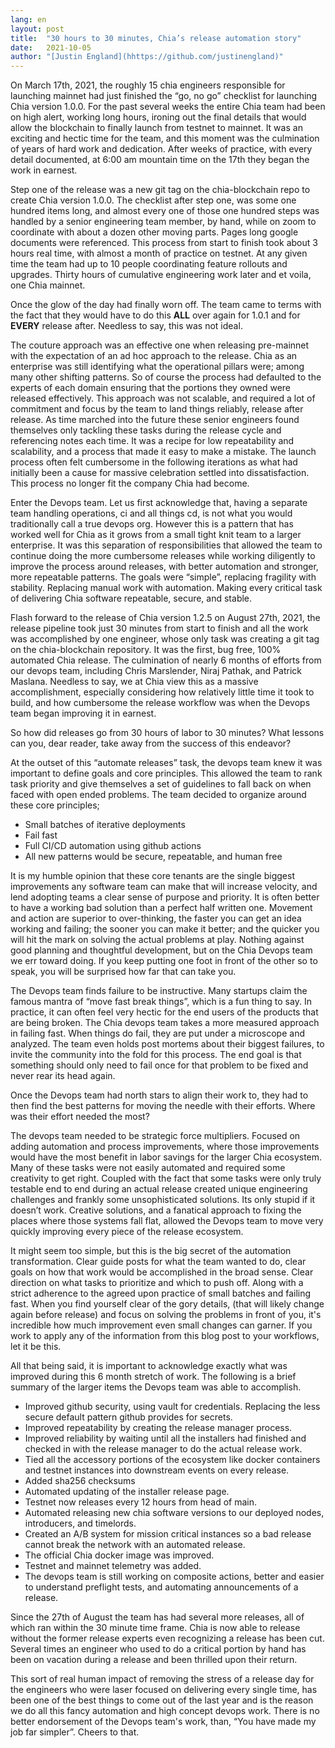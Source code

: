 ```yaml
---
lang: en
layout: post
title:  "30 hours to 30 minutes, Chia’s release automation story"
date:   2021-10-05
author: "[Justin England](hhttps://github.com/justinengland)"
---
```


On March 17th, 2021, the roughly 15 chia engineers responsible for launching mainnet had just finished the “go, no go” checklist for launching Chia version 1.0.0. For the past several weeks the entire Chia team had been on high alert, working long hours, ironing out the final details that would allow the blockchain to finally launch from testnet to mainnet. It was an exciting and hectic time for the team, and this moment was the culmination of years of hard work and dedication. After weeks of practice, with every detail documented, at 6:00 am mountain time on the 17th they began the work in earnest. 

Step one of the release was a new git tag on the chia-blockchain repo to create Chia version 1.0.0. The checklist after step one, was some one hundred items long, and almost every one of those one hundred steps was handled by a senior engineering team member, by hand, while on zoom to coordinate with about a dozen other moving parts. Pages long google documents were referenced. This process from start to finish took about 3 hours real time, with almost a month of practice on testnet. At any given time the team had up to 10 people coordinating feature rollouts and upgrades. Thirty hours of cumulative engineering work later and et voila, one Chia mainnet.

Once the glow of the day had finally worn off. The team came to terms with the fact that they would have to do this __ALL__ over again for 1.0.1 and for __EVERY__ release after. Needless to say, this was not ideal. 

The couture approach was an effective one when releasing pre-mainnet with the expectation of an ad hoc approach to the release. Chia as an enterprise was still identifying what the operational pillars were; among many other shifting patterns. So of course the process had defaulted to the experts of each domain ensuring that the portions they owned were released effectively. This approach was not scalable, and required a lot of commitment and focus by the team to land things reliably, release after release. As time marched into the future these senior engineers found themselves only tackling these tasks during the release cycle and referencing notes each time. It was a recipe for low repeatability and scalability, and a process that made it easy to make a mistake. The launch process often felt cumbersome in the following iterations as what had initially been a cause for massive celebration settled into dissatisfaction. This process no longer fit the company Chia had become.

Enter the Devops team. Let us first acknowledge that, having a separate team handling operations, ci and all things cd, is not what you would traditionally call a true devops org. However this is a pattern that has worked well for Chia as it grows from a small tight knit team to a larger enterprise. It was this separation of responsibilities that allowed the team to continue doing the more cumbersome releases while working diligently to improve the process around releases, with better automation and stronger, more repeatable patterns. The goals were “simple”, replacing fragility with stability. Replacing manual work with automation. Making every critical task of delivering Chia software repeatable, secure, and stable. 

Flash forward to the release of Chia version 1.2.5 on August 27th, 2021, the release pipeline took just 30 minutes from start to finish and all the work was accomplished by one engineer, whose only task was creating a git tag on the chia-blockchain repository. It was the first, bug free, 100% automated Chia release. The culmination of nearly 6 months of efforts from our devops team, including Chris Marslender, Niraj Pathak, and Patrick Maslana. Needless to say, we at Chia view this as a massive accomplishment, especially considering how relatively little time it took to build, and how cumbersome the release workflow was when the Devops team began improving it in earnest.

So how did releases go from 30 hours of labor to 30 minutes? What lessons can you, dear reader, take away from the success of this endeavor? 

At the outset of this “automate releases” task, the devops team knew it was important to define goals and core principles. This allowed the team to rank task priority and give themselves a set of guidelines to fall back on when faced with open ended problems. The team decided to organize around these core principles;

- Small batches of iterative deployments
- Fail fast 
- Full CI/CD automation using github actions
- All new patterns would be secure, repeatable, and human free


It is my humble opinion that these core tenants are the single biggest improvements any software team can make that will increase velocity, and lend adopting teams a clear sense of purpose and priority. It is often better to have a working bad solution than a perfect half written one. Movement and action are superior to over-thinking, the faster you can get an idea working and failing; the sooner you can make it better; and the quicker you will hit the mark on solving the actual problems at play. Nothing against good planning and thoughtful development, but on the Chia Devops team we err toward doing. If you keep putting one foot in front of the other so to speak, you will be surprised how far that can take you. 

The Devops team finds failure to be instructive. Many startups claim the famous mantra of “move fast break things”, which is a fun thing to say. In practice, it can often feel very hectic for the end users of the products that are being broken. The Chia devops team takes a more measured approach in failing fast. When things do fail, they are put under a microscope and analyzed. The team even holds post mortems about their biggest failures, to invite the community into the fold for this process. The end goal is that something should only need to fail once for that problem to be fixed and never rear its head again. 

Once the Devops team had north stars to align their work to, they had to then find the best patterns for moving the needle with their efforts. Where was their effort needed the most?  

The devops team needed to be strategic force multipliers. Focused on adding automation and process improvements, where those improvements would have the most benefit in labor savings for the larger Chia ecosystem. Many of these tasks were not easily automated and required some creativity to get right. Coupled with the fact that some tasks were only truly testable end to end during an actual release created unique engineering challenges and frankly some unsophisticated solutions. Its only stupid if it doesn’t work. Creative solutions, and a fanatical approach to fixing the places where those systems fall flat, allowed the Devops team to move very quickly improving every piece of the release ecosystem.

It might seem too simple, but this is the big secret of the automation transformation. Clear guide posts for what the team wanted to do, clear goals on how that work would be accomplished in the broad sense. Clear direction on what tasks to prioritize and which to push off. Along with a strict adherence to the agreed upon practice of small batches and failing fast. When you find yourself clear of the gory details, (that will likely change again before release) and focus on solving the problems in front of you, it's incredible how much improvement even small changes can garner. If you work to apply any of the information from this blog post to your workflows, let it be this. 

All that being said, it is important to acknowledge exactly what was improved during this 6 month stretch of work. The following is a brief summary of the larger items the Devops team was able to accomplish. 

- Improved github security, using vault for credentials. Replacing the less secure default pattern github provides for secrets. 
- Improved repeatability by creating the release manager process. 
- Improved reliability by waiting until all the installers had finished and checked in with the release manager to do the actual release work.
- Tied all the accessory portions of the ecosystem like docker containers and testnet instances into downstream events on every release. 
- Added sha256 checksums
- Automated updating of the installer release page.
- Testnet now releases every 12 hours from head of main.
- Automated releasing new chia software versions to our deployed nodes, introducers, and timelords.
- Created an A/B system for mission critical instances so a bad release cannot break the network with an automated release.
- The official Chia docker image was improved.
- Testnet and mainnet telemetry was added. 
- The devops team is still working on composite actions, better and easier to understand preflight tests, and automating announcements of a release. 

Since the 27th of August the team has had several more releases, all of which ran within the 30 minute time frame. Chia is now able to release without the former release experts even recognizing a release has been cut. Several times an engineer who used to do a critical portion by hand has been on vacation during a release and been thrilled upon their return. 

This sort of real human impact of removing the stress of a release day for the engineers who were laser focused on delivering every single time, has been one of the best things to come out of the last year and is the reason we do all this fancy automation and high concept devops work. There is no better endorsement of the Devops team's work, than, “You have made my job far simpler”. Cheers to that. 
